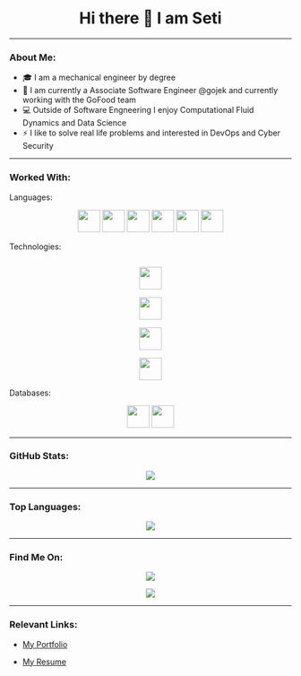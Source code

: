 <h1 align="center">Hi there 👋 I am  Seti</h1>

---

### About Me:

- 🎓 I am a mechanical engineer by degree
- 👨‍ I am currently a Associate Software Engineer @gojek and currently working with the GoFood team
- 💻 Outside of Software Engneering I enjoy Computational Fluid Dynamics and Data Science
- ⚡ I like to solve real life problems and interested in DevOps and Cyber Security

---

### Worked With:

Languages:

<div align="center">

<code><img height="40" src="https://img.shields.io/badge/c++-%2300599C.svg?&style=for-the-badge&logo=c%2B%2B&logoColor=white" /></code>
<code><img height="40" src="https://img.shields.io/badge/java-%234ea94b.svg?&style=for-the-badge&logo=java&logoColor=white&color=ff4d4d" /></code>
<code><img height="40" src="https://img.shields.io/badge/javascript-%2320232a.svg?&style=for-the-badge&logo=javascript&logoColor=%23F7DF1E" /></code>
<code><img height="40" src="https://img.shields.io/badge/typescript-%2320232a.svg?&style=for-the-badge&logo=typescript&logoColor=blue" /></code>
<code><img height="40" src="https://img.shields.io/badge/rust-%2320232a.svg?&style=for-the-badge&logo=rust&logoColor=brown" /></code>
<code><img height="40" src="https://img.shields.io/badge/python-%2320232a.svg?&style=for-the-badge&logo=python&logoColor=yellow" /></code>
</div>

Technologies:

<div align="center">

<code>
<img height="40" src="https://img.shields.io/badge/node.js-%234ea94b.svg?&style=for-the-badge&logo=node.js&logoColor=white" />
</code>
<code>
<img height="40" src="https://img.shields.io/badge/react-%2320232a.svg?&style=for-the-badge&logo=react&logoColor=%2361DAFB" />
</code>
<code>
<img height="40" src="https://img.shields.io/badge/angular-%2320232a.svg?&style=for-the-badge&logo=angular&logoColor=red" />
</code>


<code>
<img height="40" src="https://img.shields.io/badge/git-%2320232a.svg?&style=for-the-badge&logo=git&logoColor=ff4d4d" />
</code>
</div>
 
Databases:
 
<div align="center">
 
<code><img height="40" src="https://img.shields.io/badge/mysql-%2300f.svg?&style=for-the-badge&logo=mysql&logoColor=white&color=ff4d4d" /></code>
<code><img height="40" src="https://img.shields.io/badge/MongoDB-%234ea94b.svg?&style=for-the-badge&logo=mongodb&logoColor=white" /></code>
 
</div>

---

### GitHub Stats:
<p align="center">
  <a href="https://github.com/ksnmartin">
    <img src="https://github-readme-stats.vercel.app/api?username=ksnmartin&show_icons=true&hide=issues&theme=cobalt&count_private=true"/>
  </a>
</p>

---

### Top Languages: 
<p align="center">
  <a href="https://github.com/ksnmartin">
    <img src="https://github-readme-stats.vercel.app/api/top-langs/?username=ksnmartin&hide=html,css,Shell,Mustache,C,Dockerfile&theme=radical&layout=compact" align="center" />
  </a>
</p>

---

### Find Me On:
<p align="center">
 <a href="https://www.linkedin.com/in/ksnmartin/">
   <img src="https://img.icons8.com/fluent/48/000000/linkedin.png" align="center" />
 </a>
 </p>
 <p align="center">
 <a href="https://www.instagram.com/ksnmartin/">
   <img src="https://img.icons8.com/instagram" align="center" />
 </a>
 </p>
 
---

### Relevant Links:

* [My Portfolio](https://martin.vercel.app/)

* [My Resume](https://martin.vercel.app/resume.pdf)

